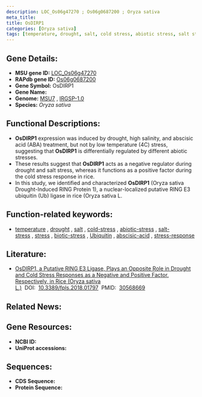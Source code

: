 ```yaml
---
description: LOC_Os06g47270 ; Os06g0687200 ; Oryza sativa
meta_title:
title: OsDIRP1
categories: [Oryza sativa]
tags: [temperature, drought, salt, cold stress, abiotic stress, salt stress, stress, biotic stress, Ubiquitin, abscisic acid, stress response]
---
```


## Gene Details:
- **MSU gene ID:** [LOC_Os06g47270](http://rice.uga.edu/cgi-bin/ORF_infopage.cgi?orf=LOC_Os06g47270)  
- **RAPdb gene ID:** [Os06g0687200](https://rapdb.dna.affrc.go.jp/locus/?name=Os06g0687200)  
- **Gene Symbol:** OsDIRP1
- **Gene Name:**
- **Genome:**  [MSU7](http://rice.uga.edu/)&nbsp;,&nbsp;[IRGSP-1.0](https://rapdb.dna.affrc.go.jp/download/irgsp1.html)
- **Species:** *Oryza sativa*

## Functional Descriptions:
   - **OsDIRP1** expression was induced by drought, high salinity, and abscisic acid (ABA) treatment, but not by low temperature (4<a1><e3>C) stress, suggesting that **OsDIRP1** is differentially regulated by different abiotic stresses.
   - These results suggest that **OsDIRP1** acts as a negative regulator during drought and salt stress, whereas it functions as a positive factor during the cold stress response in rice.
   - In this study, we identified and characterized **OsDIRP1** (Oryza sativa Drought-Induced RING Protein 1), a nuclear-localized putative RING E3 ubiquitin (Ub) ligase in rice (Oryza sativa L.

## Function-related keywords:
   - [temperature](/tags/temperature/)&nbsp;,&nbsp;[drought](/tags/drought/)&nbsp;,&nbsp;[salt](/tags/salt/)&nbsp;,&nbsp;[cold-stress](/tags/cold-stress/)&nbsp;,&nbsp;[abiotic-stress](/tags/abiotic-stress/)&nbsp;,&nbsp;[salt-stress](/tags/salt-stress/)&nbsp;,&nbsp;[stress](/tags/stress/)&nbsp;,&nbsp;[biotic-stress](/tags/biotic-stress/)&nbsp;,&nbsp;[Ubiquitin](/tags/Ubiquitin/)&nbsp;,&nbsp;[abscisic-acid](/tags/abscisic-acid/)&nbsp;,&nbsp;[stress-response](/tags/stress-response/)

## Literature:
   - [OsDIRP1, a Putative RING E3 Ligase, Plays an Opposite Role in Drought and Cold Stress Responses as a Negative and Positive Factor, Respectively, in Rice (Oryza sativa L.)](https://www.doi.org/10.3389/fpls.2018.01797)&nbsp;&nbsp;DOI:&nbsp;&nbsp;[10.3389/fpls.2018.01797](https://www.doi.org/10.3389/fpls.2018.01797)&nbsp;&nbsp;PMID:&nbsp;&nbsp;[30568669](https://pubmed.ncbi.nlm.nih.gov/30568669/)

## Related News:

## Gene Resources:
- **NCBI ID:**  []()
- **UniProt accessions:** [](https://www.uniprot.org/uniprotkb//entry)

## Sequences:
- **CDS Sequence:**
- **Protein Sequence:**
